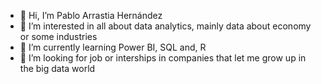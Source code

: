 - 👋 Hi, I’m Pablo Arrastia Hernández
- 👀 I’m interested in all about data analytics, mainly data about economy or some industries
- 🌱 I’m currently learning Power BI, SQL and, R
- 💞️ I’m looking for job or interships in companies that let me grow up in the big data world

<!---
PabloArrHdez/PabloArrHdez is a ✨ special ✨ repository because its `README.md` (this file) appears on your GitHub profile.
You can click the Preview link to take a look at your changes.
--->

